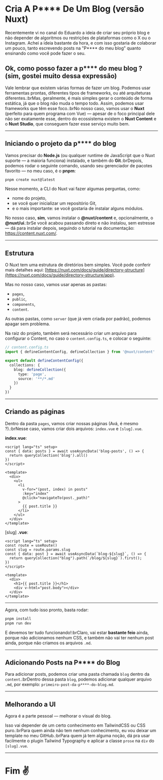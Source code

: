 # Cria A P\*\*\*\* De Um Blog (versão Nuxt)

Recentemente vi no canal do Eduardo a ideia de criar seu próprio blog e não depender de algoritmos ou restrições de plataformas como o X ou o Instagram. Achei a ideia bastante da hora, e com isso gostaria de colaborar um pouco, tanto escrevendo posts na "P\*\*\*\* do meu blog" quanto ensinando como você pode fazer o seu.

## Ok, como posso fazer a p\*\*\*\* do meu blog ? (sim, gostei muito dessa expressão)

Vale lembrar que existem várias formas de fazer um blog. Podemos usar ferramentas prontas, diferentes tipos de frameworks, ou até arquiteturas diferentes.:brMas, geralmente, é mais simples gerar o conteúdo de forma estática, já que o blog não muda o tempo todo. Assim, podemos usar frameworks que têm esse foco.:brNo nosso caso, vamos usar o **Nuxt** (perfeito para quem programa com Vue) — apesar de o foco principal dele não ser exatamente esse, dentro do ecossistema existem o **Nuxt Content** e o **Nuxt Studio**, que conseguem fazer esse serviço muito bem.

---

## Iniciando o projeto da p\*\*\*\* do blog

Vamos precisar do **Node.js** (ou qualquer runtime de JavaScript que o Nuxt suporte — a maioria funciona) instalado, e também do **Git**.:brDepois, podemos rodar o seguinte comando, usando seu gerenciador de pacotes favorito — no meu caso, é o **pnpm**:

```bash
pnpm create nuxt@latest
```

Nesse momento, a CLI do Nuxt vai fazer algumas perguntas, como:

- nome do projeto,
- se você quer inicializar um repositório Git,
- e o mais importante: se você gostaria de instalar alguns módulos.

No nosso caso, **sim**, vamos instalar o **@nuxt/content** e, opcionalmente, o **@nuxt/ui**.:brSe você acabou passando direto e não instalou, sem estresse — dá para instalar depois, seguindo o tutorial na documentação: <https://content.nuxt.com/>.

---

## Estrutura

O Nuxt tem uma estrutura de diretórios bem simples. Você pode conferir mais detalhes aqui: [https://nuxt.com/docs/guide/directory-structure](https://nuxt.com/docs/guide/directory-structure/app).

Mas no nosso caso, vamos usar apenas as pastas:

- `pages`,
- `public`,
- `components`,
- `content`.

As outras pastas, como `server` (que já vem criada por padrão), podemos apagar sem problema.

Na raiz do projeto, também será necessário criar um arquivo para configurar o Content, no caso o `content.config.ts`, e colocar o seguinte:

```ts
// content.config.ts
import { defineContentConfig, defineCollection } from '@nuxt/content'

export default defineContentConfig({
  collections: {
    blog: defineCollection({
      type: 'page',
      source: '**/*.md'
    })
  }
})
```

---

## Criando as páginas

Dentro da pasta `pages`, vamos criar nossas páginas (Avá, é mesmo ?).:brNesse caso, vamos criar dois arquivos: `index.vue` e `[slug].vue`.

**index.vue**:

```vue
<script lang="ts" setup>
const { data: posts } = await useAsyncData('blog-posts', () => {
  return queryCollection('blog').all()
})
</script>

<template>
  <div>
    <ul>
      <li 
        v-for="(post, index) in posts" 
        :key="index"
        @click="navigateTo(post._path)"
      >
        {{ post.title }}
      </li> 
    </ul>
  </div>
</template>
```

[slug&#x5D; **.vue**:

```vue
<script lang="ts" setup>
const route = useRoute()
const slug = route.params.slug
const { data: post } = await useAsyncData(`blog-${slug}`, () => {
  return queryCollection("blog").path(`/blog/${slug}`).first();
})
</script>

<template>
  <div>
    <h1>{{ post.title }}</h1>
    <div v-html="post.body"></div>
  </div>
</template>
```

---

Agora, com tudo isso pronto, basta rodar:

```bash
pnpm install
pnpm run dev
```

E devemos ter tudo funcionando!:brClaro, vai estar **bastante feio** ainda, porque não adicionamos nenhum CSS, e também não vai ter nenhum post ainda, porque não criamos os arquivos `.md`.

---

## Adicionando Posts na P\*\*\*\* do Blog

Para adicionar posts, podemos criar uma pasta chamada `blog` dentro da `content`.:brDentro dessa pasta `blog`, podemos adicionar qualquer arquivo `.md`, por exemplo: `primeiro-post-da-p****-do-blog.md`.

---

## Melhorando a UI

Agora é a parte pessoal — melhorar o visual do blog.

Isso vai depender de um certo conhecimento em TailwindCSS ou CSS puro.:brPara quem ainda não tem nenhum conhecimento, eu vou deixar um template no meu GitHub.:brPara quem já tem alguma noção, dá pra usar facilmente o plugin Tailwind Typography e aplicar a classe `prose` na `div` do `[slug].vue`.

---

# Fim ✌️
